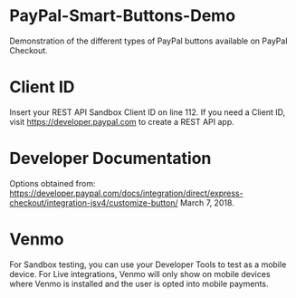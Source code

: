 # PayPal-Smart-Buttons-Demo
Demonstration of the different types of PayPal buttons available on PayPal Checkout.

# Client ID
Insert your REST API Sandbox Client ID on line 112.
If you need a Client ID, visit https://developer.paypal.com to create a REST API app.

# Developer Documentation
Options obtained from: 
https://developer.paypal.com/docs/integration/direct/express-checkout/integration-jsv4/customize-button/ March 7, 2018.

# Venmo
For Sandbox testing, you can use your Developer Tools to test as a mobile device. For Live integrations, Venmo will only show on mobile devices where Venmo is installed and the user is opted into mobile payments.
